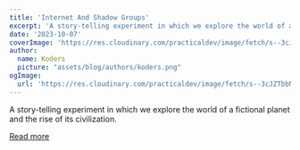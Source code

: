 ```yaml
---
title: 'Internet And Shadow Groups'
excerpt: 'A story-telling experiment in which we explore the world of a fictional planet and the rise of its civilization.'
date: '2023-10-07'
coverImage: 'https://res.cloudinary.com/practicaldev/image/fetch/s--3cJZTbbN--/c_imagga_scale,f_auto,fl_progressive,h_420,q_auto,w_1000/https://dev-to-uploads.s3.amazonaws.com/uploads/articles/a1natkr5diwg04yetyj7.png'
author:
  name: Koders
  picture: "assets/blog/authors/koders.png"
ogImage:
  url: 'https://res.cloudinary.com/practicaldev/image/fetch/s--3cJZTbbN--/c_imagga_scale,f_auto,fl_progressive,h_420,q_auto,w_1000/https://dev-to-uploads.s3.amazonaws.com/uploads/articles/a1natkr5diwg04yetyj7.png'
---
```


A story-telling experiment in which we explore the world of a fictional planet and the rise of its civilization.

[Read more](https://dev.to/sarthology/internet-and-shadow-groups-14bo)
